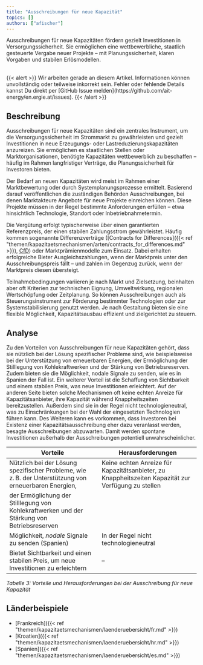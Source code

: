 ```yaml
---
title: "Ausschreibungen für neue Kapazität"
topics: []
authors: ["afischer"]
---
```


Ausschreibungen für neue Kapazitäten fördern gezielt Investitionen in Versorgungssicherheit. Sie ermöglichen eine wettbewerbliche, staatlich gesteuerte Vergabe neuer Projekte – mit Planungssicherheit, klaren Vorgaben und stabilen Erlösmodellen.

<!-- more -->

<br>
{{< alert >}}
Wir arbeiten gerade an diesem Artikel. Informationen können unvollständig oder teilweise inkorrekt sein. Fehler oder fehlende Details kannst Du direkt per [GitHub Issue melden](https://github.com/ait-energy/en.ergie.at/issues).
{{< /alert >}}

## Beschreibung

Ausschreibungen für neue Kapazitäten sind ein zentrales Instrument, um die Versorgungssicherheit im Strommarkt zu gewährleisten und gezielt Investitionen in neue Erzeugungs- oder Lastreduzierungskapazitäten anzureizen. Sie ermöglichen es staatlichen Stellen oder Marktorganisationen, benötigte Kapazitäten wettbewerblich zu beschaffen – häufig im Rahmen langfristiger Verträge, die Planungssicherheit für Investoren bieten.

Der Bedarf an neuen Kapazitäten wird meist im Rahmen einer Marktbewertung oder durch Systemplanungsprozesse ermittelt. Basierend darauf veröffentlichen die zuständigen Behörden Ausschreibungen, bei denen Marktakteure Angebote für neue Projekte einreichen können. Diese Projekte müssen in der Regel bestimmte Anforderungen erfüllen – etwa hinsichtlich Technologie, Standort oder Inbetriebnahmetermin.

Die Vergütung erfolgt typischerweise über einen garantierten Referenzpreis, der einen stabilen Zahlungsstrom gewährleistet. Häufig kommen sogenannte Differenzverträge ([Contracts for Differences]({{< ref "themen/kapazitaetsmechanismen/arten/contracts_for_differences.md" >}}), <abbr title="Contract for Difference">CfD</abbr>) oder Marktprämienmodelle zum Einsatz. Dabei erhalten erfolgreiche Bieter Ausgleichszahlungen, wenn der Marktpreis unter den Ausschreibungspreis fällt – und zahlen im Gegenzug zurück, wenn der Marktpreis diesen übersteigt.

Teilnahmebedingungen variieren je nach Markt und Zielsetzung, beinhalten aber oft Kriterien zur technischen Eignung, Umweltwirkung, regionalen Wertschöpfung oder Zeitplanung. So können Ausschreibungen auch als Steuerungsinstrument zur Förderung bestimmter Technologien oder zur Systemstabilisierung genutzt werden. Je nach Gestaltung bieten sie eine flexible Möglichkeit, Kapazitätsausbau effizient und zielgerichtet zu steuern.

## Analyse

Zu den Vorteilen von Ausschreibungen für neue Kapazitäten gehört, dass sie nützlich bei der Lösung spezifischer Probleme sind, wie beispielsweise bei der Unterstützung von erneuerbaren Energien, der Ermöglichung der Stilllegung von Kohlekraftwerken und der Stärkung von Betriebsreserven. Zudem bieten sie die Möglichkeit, nodale Signale zu senden, wie es in Spanien der Fall ist. Ein weiterer Vorteil ist die Schaffung von Sichtbarkeit und einem stabilen Preis, was neue Investitionen erleichtert. Auf der anderen Seite bieten solche Mechanismen oft keine echten Anreize für Kapazitätsanbieter, ihre Kapazität während Knappheitszeiten bereitzustellen. Außerdem sind sie in der Regel nicht technologieneutral, was zu Einschränkungen bei der Wahl der eingesetzten Technologien führen kann. Des Weiteren kann es vorkommen, dass Investoren bei Existenz einer Kapazitätsausschreibung eher dazu veranlasst werden, besagte Ausschreibungen abzuwarten. Damit werden spontane Investitionen außerhalb der Ausschreibungen potentiell unwahrscheinlicher.

| **Vorteile**                                                                                                                         | **Herausforderungen**                                                                                      |
|--------------------------------------------------------------------------------------------------------------------------------------|-------------------------------------------------------------------------------------------------------------|
| Nützlich bei der Lösung spezifischer Probleme, wie z. B. der Unterstützung von erneuerbaren Energien,                               | Keine echten Anreize für Kapazitätsanbieter, zu Knappheitszeiten Kapazität zur Verfügung zu stellen         |
| der Ermöglichung der Stilllegung von Kohlekraftwerken und der Stärkung von Betriebsreserven                                         |                                                                                                             |
| Möglichkeit, *nodale* Signale zu senden (Spanien)                                                                                   | In der Regel nicht technologieneutral                                                                      |
| Bietet Sichtbarkeit und einen stabilen Preis, um neue Investitionen zu erleichtern                                                 | –                                                                                                           |

*Tabelle 3: Vorteile und Herausforderungen bei der Ausschreibung für neue Kapazität*

## Länderbeispiele

- [Frankreich]({{< ref "themen/kapazitaetsmechanismen/laenderuebersicht/fr.md" >}})
- [Kroatien]({{< ref "themen/kapazitaetsmechanismen/laenderuebersicht/hr.md" >}})
- [Spanien]({{< ref "themen/kapazitaetsmechanismen/laenderuebersicht/es.md" >}})
